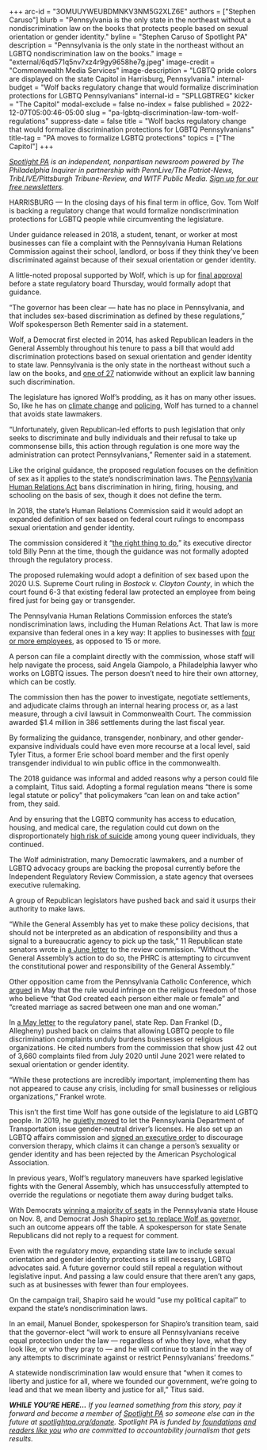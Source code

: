 +++
arc-id = "3OMUUYWEUBDMNKV3NM5G2XLZ6E"
authors = ["Stephen Caruso"]
blurb = "Pennsylvania is the only state in the northeast without a nondiscrimination law on the books that protects people based on sexual orientation or gender identity."
byline = "Stephen Caruso of Spotlight PA"
description = "Pennsylvania is the only state in the northeast without an LGBTQ nondiscrimination law on the books."
image = "external/6qd571q5nv7xz4r9gy9658he7g.jpeg"
image-credit = "Commonwealth Media Services"
image-description = "LGBTQ pride colors are displayed on the state Capitol in Harrisburg, Pennsylvania."
internal-budget = "Wolf backs regulatory change that would formalize discrimination protections for LGBTQ Pennsylvanians"
internal-id = "SPLLGBTREG"
kicker = "The Capitol"
modal-exclude = false
no-index = false
published = 2022-12-07T05:00:46-05:00
slug = "pa-lgbtq-discrimination-law-tom-wolf-regulations"
suppress-date = false
title = "Wolf backs regulatory change that would formalize discrimination protections for LGBTQ Pennsylvanians"
title-tag = "PA moves to formalize LGBTQ protections"
topics = ["The Capitol"]
+++

<a href="https://www.spotlightpa.org/"><i>Spotlight PA</i></a><i> is an independent, nonpartisan newsroom powered by The Philadelphia Inquirer in partnership with PennLive/The Patriot-News, TribLIVE/Pittsburgh Tribune-Review, and WITF Public Media. </i><a href="https://www.spotlightpa.org/newsletters"><i>Sign up for our free newsletters</i></a><i>.</i>

HARRISBURG — In the closing days of his final term in office, Gov. Tom Wolf is backing a regulatory change that would formalize nondiscrimination protections for LGBTQ people while circumventing the legislature.

Under guidance released in 2018, a student, tenant, or worker at most businesses can file a complaint with the Pennsylvania Human Relations Commission against their school, landlord, or boss if they think they’ve been discriminated against because of their sexual orientation or gender identity.

A little-noted proposal supported by Wolf, which is up for <a href="http://www.irrc.state.pa.us/regulations/RegSrchRslts.cfm?ID=3350">final approval</a> before a state regulatory board Thursday, would formally adopt that guidance.

<script src="https://www.spotlightpa.org/embed.js" async></script><div data-spl-embed-version="1" data-spl-src="https://www.spotlightpa.org/embeds/newsletter/"></div>


“The governor has been clear — hate has no place in Pennsylvania, and that includes sex-based discrimination as defined by these regulations,” Wolf spokesperson Beth Rementer said in a statement.

Wolf, a Democrat first elected in 2014, has asked Republican leaders in the General Assembly throughout his tenure to pass a bill that would add discrimination protections based on sexual orientation and gender identity to state law. Pennsylvania is the only state in the northeast without such a law on the books, and <a href="https://freedomforallamericans.org/states/">one of 27</a> nationwide without an explicit law banning such discrimination.

The legislature has ignored Wolf’s prodding, as it has on many other issues. So, like he has on <a href="https://www.inquirer.com/politics/pennsylvania/pennsylvania-climate-carbon-rule-tom-wolf-20220703.html">climate change</a> and <a href="https://www.governor.pa.gov/newsroom/gov-wolf-signs-executive-order-to-create-pennsylvania-state-law-enforcement-citizen-advisory-commission/">policing</a>, Wolf has turned to a channel that avoids state lawmakers.

“Unfortunately, given Republican-led efforts to push legislation that only seeks to discriminate and bully individuals and their refusal to take up commonsense bills, this action through regulation is one more way the administration can protect Pennsylvanians,” Rementer said in a statement.

Like the original guidance, the proposed regulation focuses on the definition of sex as it applies to the state’s nondiscrimination laws. The <a href="https://www.legis.state.pa.us/cfdocs/legis/LI/uconsCheck.cfm?txtType=HTM&yr=1955&sessInd=0&smthLwInd=0&act=222&chpt=0&sctn=9&subsctn=0">Pennsylvania Human Relations Act</a> bans discrimination in hiring, firing, housing, and schooling on the basis of sex, though it does not define the term.

In 2018, the state’s Human Relations Commission said it would adopt an expanded definition of sex based on federal court rulings to encompass sexual orientation and gender identity.

The commission considered it “<a href="https://billypenn.com/2018/08/15/pennsylvanians-can-finally-file-lgbtq-discrimination-complaints/">the right thing to do</a>,” its executive director told Billy Penn at the time, though the guidance was not formally adopted through the regulatory process.

The proposed rulemaking would adopt a definition of sex based upon the 2020 U.S. Supreme Court ruling in <i>Bostock v. Clayton County</i>, in which the court found 6-3 that existing federal law protected an employee from being fired just for being gay or transgender.

The Pennsylvania Human Relations Commission enforces the state’s nondiscrimination laws, including the Human Relations Act. That law is more expansive than federal ones in a key way: It applies to businesses with <a href="https://www.phrc.pa.gov/AboutUs/Documents/Fair%20Employment.pdf">four or more employees</a>, as opposed to 15 or more.

A person can file a complaint directly with the commission, whose staff will help navigate the process, said Angela Giampolo, a Philadelphia lawyer who works on LGBTQ issues. The person doesn’t need to hire their own attorney, which can be costly.

The commission then has the power to investigate, negotiate settlements, and adjudicate claims through an internal hearing process or, as a last measure, through a civil lawsuit in Commonwealth Court. The commission awarded $1.4 million in 386 settlements during the last fiscal year.

By formalizing the guidance, transgender, nonbinary, and other gender-expansive individuals could have even more recourse at a local level, said Tyler Titus, a former Erie school board member and the first openly transgender individual to win public office in the commonwealth.

The 2018 guidance was informal and added reasons why a person could file a complaint, Titus said. Adopting a formal regulation means “there is some legal statute or policy” that policymakers “can lean on and take action” from, they said.

And by ensuring that the LGBTQ community has access to education, housing, and medical care, the regulation could cut down on the disproportionately <a href="https://www.thetrevorproject.org/resources/article/facts-about-lgbtq-youth-suicide/">high risk of suicide</a> among young queer individuals, they continued.

The Wolf administration, many Democratic lawmakers, and a number of LGBTQ advocacy groups are backing the proposal currently before the Independent Regulatory Review Commission, a state agency that oversees executive rulemaking.

A group of Republican legislators have pushed back and said it usurps their authority to make laws.

“While the General Assembly has yet to make these policy decisions, that should not be interpreted as an abdication of responsibility and thus a signal to a bureaucratic agency to pick up the task,” 11 Republican state senators wrote in <a href="http://www.irrc.state.pa.us/docs/3339/COMMENTS_LEGISLATIVE/3339%2006-07-22%20Sen%20Martin%20and%2010%20Senators.pdf">a June letter</a> to the review commission. “Without the General Assembly’s action to do so, the PHRC is attempting to circumvent the constitutional power and responsibility of the General Assembly.”

Other opposition came from the Pennsylvania Catholic Conference, which <a href="http://www.irrc.state.pa.us/docs/3339/COMMENTS_PUBLIC/3339%2005-11-22%20PA%20CATHOLIC%20CONFERENCE.pdf">argued</a> in May that the rule would infringe on the religious freedom of those who believe “that God created each person either male or female” and “created marriage as sacred between one man and one woman.”

In <a href="http://www.irrc.state.pa.us/docs/3339/COMMENTS_LEGISLATIVE/3339%2005-17-22%20REP%20DAN%20FRANKEL.pdf">a May letter</a> to the regulatory panel, state Rep. Dan Frankel (D., Allegheny) pushed back on claims that allowing LGBTQ people to file discrimination complaints unduly burdens businesses or religious organizations. He cited numbers from the commission that show just 42 out of 3,660 complaints filed from July 2020 until June 2021 were related to sexual orientation or gender identity.

“While these protections are incredibly important, implementing them has not appeared to cause any crisis, including for small businesses or religious organizations,” Frankel wrote.

This isn’t the first time Wolf has gone outside of the legislature to aid LGBTQ people. In 2019, he <a href="https://apnews.com/article/b12bb95e921444e6a52c6d86dbd541fb">quietly moved</a> to let the Pennsylvania Department of Transportation issue gender-neutral driver’s licenses. He also set up an LGBTQ affairs commission and <a href="https://billypenn.com/2022/08/18/conversion-therapy-ban-pennsylvania-wolf-decree-lgbtq/" target="_blank">signed an executive order</a> to discourage conversion therapy, which claims it can change a person’s sexuality or gender identity and has been rejected by the American Psychological Association.

In previous years, Wolf’s regulatory maneuvers have sparked legislative fights with the General Assembly, which has unsuccessfully attempted to override the regulations or negotiate them away during budget talks.

With Democrats <a href="https://www.spotlightpa.org/news/2022/12/pa-election-2022-house-control-split-democrats-republicans/">winning a majority of seats</a> in the Pennsylvania state House on Nov. 8, and Democrat Josh Shapiro <a href="https://www.spotlightpa.org/news/2022/12/pa-election-2022-governor-josh-shapiro-transition-teams/">set to replace Wolf as governor</a>, such an outcome appears off the table. A spokesperson for state Senate Republicans did not reply to a request for comment.

<script src="https://www.spotlightpa.org/embed.js" async></script><div data-spl-embed-version="1" data-spl-src="https://www.spotlightpa.org/embeds/donate/?eyebrow_text=SUPPORT%20SPOTLIGHT%20PA&cta_text=YES%2C%20I%20WANT%20TO%20CONTRIBUTE&teaser_text=The%20future%20of%20Spotlight%20PA%20depends%20on%20your%20support.%20Make%20a%20tax-deductible%20gift%20now%20to%20ensure%20this%20vital%20journalism%20can%20continue%20in%202023.%20As%20a%20special%20bonus%2C%20%3Cb%3Eall%20gifts%20will%20be%20DOUBLED."></div>

Even with the regulatory move, expanding state law to include sexual orientation and gender identity protections is still necessary, LGBTQ advocates said. A future governor could still repeal a regulation without legislative input. And passing a law could ensure that there aren’t any gaps, such as at businesses with fewer than four employees.

On the campaign trail, Shapiro said he would “use my political capital” to expand the state’s nondiscrimination laws.

In an email, Manuel Bonder, spokesperson for Shapiro’s transition team, said that the governor-elect “will work to ensure all Pennsylvanians receive equal protection under the law — regardless of who they love, what they look like, or who they pray to — and he will continue to stand in the way of any attempts to discriminate against or restrict Pennsylvanians’ freedoms.”

A statewide nondiscrimination law would ensure that “when it comes to liberty and justice for all, where we founded our government, we’re going to lead and that we mean liberty and justice for all,” Titus said.

<i><b>WHILE YOU’RE HERE...</b></i><i> If you learned something from this story, pay it forward and become a member of </i><a href="https://www.spotlightpa.org/"><i>Spotlight PA</i></a><i> so someone else can in the future at </i><a href="http://spotlightpa.org/donate"><i>spotlightpa.org/donate</i></a><i>. Spotlight PA is funded by</i><a href="https://www.spotlightpa.org/support"><i> foundations</i></a><i> </i><a href="https://www.spotlightpa.org/support"><i>and readers like you</i></a><i> who are committed to accountability journalism that gets results.</i>
